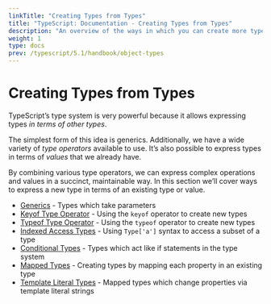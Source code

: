 ```yaml
---
linkTitle: "Creating Types from Types"
title: "TypeScript: Documentation - Creating Types from Types"
description: "An overview of the ways in which you can create more types from existing types."
weight: 1
type: docs
prev: /typescript/5.1/handbook/object-types
---
```


# Creating Types from Types

TypeScript’s type system is very powerful because it allows expressing types *in terms of other types*.

The simplest form of this idea is generics. Additionally, we have a wide variety of *type operators* available to use.
It’s also possible to express types in terms of *values* that we already have.

By combining various type operators, we can express complex operations and values in a succinct, maintainable way.
In this section we’ll cover ways to express a new type in terms of an existing type or value.

- [Generics](/typescript/5.1/handbook/type-manipulation/generics) - Types which take parameters
- [Keyof Type Operator](/typescript/5.1/handbook/type-manipulation/keyof-type-operator) - Using the `keyof` operator to create new types
- [Typeof Type Operator](/typescript/5.1/handbook/type-manipulation/typeof-type-operator) - Using the `typeof` operator to create new types
- [Indexed Access Types](/typescript/5.1/handbook/type-manipulation/indexed-access-types) - Using `Type['a']` syntax to access a subset of a type
- [Conditional Types](/typescript/5.1/handbook/type-manipulation/conditional-types) - Types which act like if statements in the type system
- [Mapped Types](/typescript/5.1/handbook/type-manipulation/mapped-types) - Creating types by mapping each property in an existing type
- [Template Literal Types](/typescript/5.1/handbook/type-manipulation/template-literal-types) - Mapped types which change properties via template literal strings
